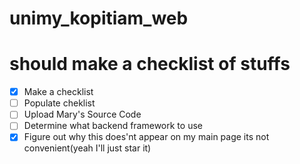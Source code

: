 # unimy_kopitiam_web
# should make a checklist of stuffs  
- [x] Make a checklist
- [ ] Populate cheklist  
- [ ] Upload Mary's Source Code  
- [ ] Determine what backend framework to use
- [x] Figure out why this does'nt appear on my main page its not convenient(yeah I'll just star it)  
